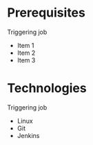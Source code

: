 # Prerequisites
Triggering job
- Item 1
- Item 2
- Item 3

# Technologies
Triggering job
- Linux 
- Git
- Jenkins
